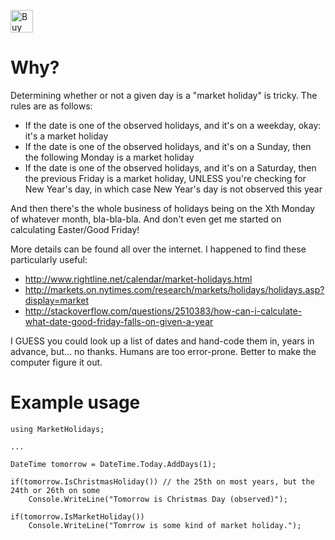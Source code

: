 <a href='https://ko-fi.com/A0A12KQ16' target='_blank'><img height='36' style='border:0px;height:36px;' src='https://cdn.ko-fi.com/cdn/kofi3.png?v=3' border='0' alt='Buy Me a Coffee at ko-fi.com' /></a>

Why?
====

Determining whether or not a given day is a "market holiday" is tricky. The rules are as follows:

* If the date is one of the observed holidays, and it's on a weekday, okay: it's a market holiday
* If the date is one of the observed holidays, and it's on a Sunday, then the following Monday is a market holiday
* If the date is one of the observed holidays, and it's on a Saturday, then the previous Friday is a market holiday, UNLESS you're checking for New Year's day, in which case New Year's day is not observed this year

And then there's the whole business of holidays being on the Xth Monday of whatever month, bla-bla-bla. And don't even get me started on calculating Easter/Good Friday!

More details can be found all over the internet. I happened to find these particularly useful:
* http://www.rightline.net/calendar/market-holidays.html
* http://markets.on.nytimes.com/research/markets/holidays/holidays.asp?display=market
* http://stackoverflow.com/questions/2510383/how-can-i-calculate-what-date-good-friday-falls-on-given-a-year

I GUESS you could look up a list of dates and hand-code them in, years in advance, but... no thanks. Humans are too error-prone. Better to make the computer figure it out.

Example usage
=============

    using MarketHolidays;
  
    ...
  
    DateTime tomorrow = DateTime.Today.AddDays(1);
  
    if(tomorrow.IsChristmasHoliday()) // the 25th on most years, but the 24th or 26th on some
        Console.WriteLine("Tomorrow is Christmas Day (observed)");
    
    if(tomorrow.IsMarketHoliday())
        Console.WriteLine("Tomrrow is some kind of market holiday.");

